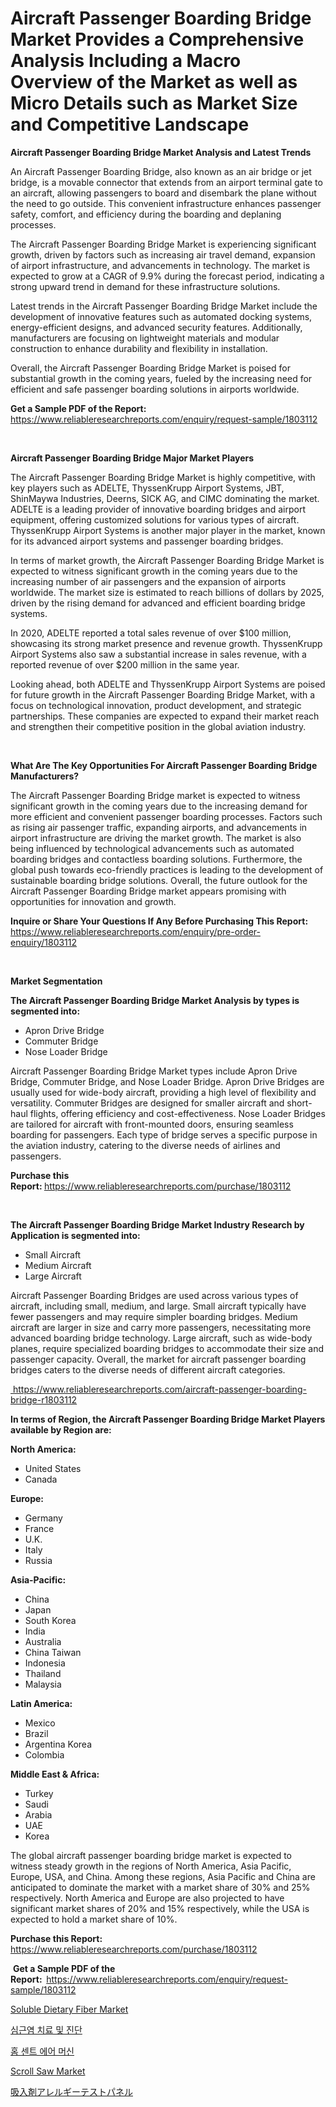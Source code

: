 <p><h1>Aircraft Passenger Boarding Bridge Market Provides a Comprehensive Analysis Including a Macro Overview of the Market as well as Micro Details such as Market Size and Competitive Landscape</h1></p><p><strong>Aircraft Passenger Boarding Bridge Market Analysis and Latest Trends</strong></p>
<p><p>An Aircraft Passenger Boarding Bridge, also known as an air bridge or jet bridge, is a movable connector that extends from an airport terminal gate to an aircraft, allowing passengers to board and disembark the plane without the need to go outside. This convenient infrastructure enhances passenger safety, comfort, and efficiency during the boarding and deplaning processes.</p><p>The Aircraft Passenger Boarding Bridge Market is experiencing significant growth, driven by factors such as increasing air travel demand, expansion of airport infrastructure, and advancements in technology. The market is expected to grow at a CAGR of 9.9% during the forecast period, indicating a strong upward trend in demand for these infrastructure solutions.</p><p>Latest trends in the Aircraft Passenger Boarding Bridge Market include the development of innovative features such as automated docking systems, energy-efficient designs, and advanced security features. Additionally, manufacturers are focusing on lightweight materials and modular construction to enhance durability and flexibility in installation.</p><p>Overall, the Aircraft Passenger Boarding Bridge Market is poised for substantial growth in the coming years, fueled by the increasing need for efficient and safe passenger boarding solutions in airports worldwide.</p></p>
<p><strong>Get a Sample PDF of the Report:&nbsp;</strong> <a href="https://www.reliableresearchreports.com/enquiry/request-sample/1803112">https://www.reliableresearchreports.com/enquiry/request-sample/1803112</a></p>
<p>&nbsp;</p>
<p><strong>Aircraft Passenger Boarding Bridge Major Market Players</strong></p>
<p><p>The Aircraft Passenger Boarding Bridge Market is highly competitive, with key players such as ADELTE, ThyssenKrupp Airport Systems, JBT, ShinMaywa Industries, Deerns, SICK AG, and CIMC dominating the market. ADELTE is a leading provider of innovative boarding bridges and airport equipment, offering customized solutions for various types of aircraft. ThyssenKrupp Airport Systems is another major player in the market, known for its advanced airport systems and passenger boarding bridges.</p><p>In terms of market growth, the Aircraft Passenger Boarding Bridge Market is expected to witness significant growth in the coming years due to the increasing number of air passengers and the expansion of airports worldwide. The market size is estimated to reach billions of dollars by 2025, driven by the rising demand for advanced and efficient boarding bridge systems.</p><p>In 2020, ADELTE reported a total sales revenue of over $100 million, showcasing its strong market presence and revenue growth. ThyssenKrupp Airport Systems also saw a substantial increase in sales revenue, with a reported revenue of over $200 million in the same year.</p><p>Looking ahead, both ADELTE and ThyssenKrupp Airport Systems are poised for future growth in the Aircraft Passenger Boarding Bridge Market, with a focus on technological innovation, product development, and strategic partnerships. These companies are expected to expand their market reach and strengthen their competitive position in the global aviation industry.</p></p>
<p>&nbsp;</p>
<p><strong>What Are The Key Opportunities For Aircraft Passenger Boarding Bridge Manufacturers?</strong></p>
<p><p>The Aircraft Passenger Boarding Bridge market is expected to witness significant growth in the coming years due to the increasing demand for more efficient and convenient passenger boarding processes. Factors such as rising air passenger traffic, expanding airports, and advancements in airport infrastructure are driving the market growth. The market is also being influenced by technological advancements such as automated boarding bridges and contactless boarding solutions. Furthermore, the global push towards eco-friendly practices is leading to the development of sustainable boarding bridge solutions. Overall, the future outlook for the Aircraft Passenger Boarding Bridge market appears promising with opportunities for innovation and growth.</p></p>
<p><strong>Inquire or Share Your Questions If Any Before Purchasing This Report:</strong> <a href="https://www.reliableresearchreports.com/enquiry/pre-order-enquiry/1803112">https://www.reliableresearchreports.com/enquiry/pre-order-enquiry/1803112</a></p>
<p>&nbsp;</p>
<p><strong>Market Segmentation</strong></p>
<p><strong>The Aircraft Passenger Boarding Bridge Market Analysis by types is segmented into:</strong></p>
<p><ul><li>Apron Drive Bridge</li><li>Commuter Bridge</li><li>Nose Loader Bridge</li></ul></p>
<p><p>Aircraft Passenger Boarding Bridge Market types include Apron Drive Bridge, Commuter Bridge, and Nose Loader Bridge. Apron Drive Bridges are usually used for wide-body aircraft, providing a high level of flexibility and versatility. Commuter Bridges are designed for smaller aircraft and short-haul flights, offering efficiency and cost-effectiveness. Nose Loader Bridges are tailored for aircraft with front-mounted doors, ensuring seamless boarding for passengers. Each type of bridge serves a specific purpose in the aviation industry, catering to the diverse needs of airlines and passengers.</p></p>
<p><strong>Purchase this Report:&nbsp;</strong><a href="https://www.reliableresearchreports.com/purchase/1803112">https://www.reliableresearchreports.com/purchase/1803112</a></p>
<p>&nbsp;</p>
<p><strong>The Aircraft Passenger Boarding Bridge Market Industry Research by Application is segmented into:</strong></p>
<p><ul><li>Small Aircraft</li><li>Medium Aircraft</li><li>Large Aircraft</li></ul></p>
<p><p>Aircraft Passenger Boarding Bridges are used across various types of aircraft, including small, medium, and large. Small aircraft typically have fewer passengers and may require simpler boarding bridges. Medium aircraft are larger in size and carry more passengers, necessitating more advanced boarding bridge technology. Large aircraft, such as wide-body planes, require specialized boarding bridges to accommodate their size and passenger capacity. Overall, the market for aircraft passenger boarding bridges caters to the diverse needs of different aircraft categories.</p></p>
<p><a href="https://www.reliableresearchreports.com/aircraft-passenger-boarding-bridge-r1803112">&nbsp;https://www.reliableresearchreports.com/aircraft-passenger-boarding-bridge-r1803112</a></p>
<p><strong>In terms of Region, the Aircraft Passenger Boarding Bridge Market Players available by Region are:</strong></p>
<p>
    <p> <strong> North America: </strong>
        <ul>
            <li>United States</li>
            <li>Canada</li>
        </ul>
        </p> 
    <p> <strong> Europe: </strong>
        <ul>
            <li>Germany</li>
            <li>France</li>
            <li>U.K.</li>
            <li>Italy</li>
            <li>Russia</li>
        </ul>
        </p> 
    <p> <strong> Asia-Pacific: </strong>
        <ul>
            <li>China</li>
            <li>Japan</li>
            <li>South Korea</li>
            <li>India</li>
            <li>Australia</li>
            <li>China Taiwan</li>
            <li>Indonesia</li>
            <li>Thailand</li>
            <li>Malaysia</li>
        </ul>
        </p> 
    <p> <strong> Latin America: </strong>
        <ul>
            <li>Mexico</li>
            <li>Brazil</li>
            <li>Argentina Korea</li>
            <li>Colombia</li>
        </ul>
        </p> 
    <p> <strong> Middle East & Africa: </strong>
        <ul>
            <li>Turkey</li>
            <li>Saudi</li>
            <li>Arabia</li>
            <li>UAE</li>
            <li>Korea</li>
        </ul>
    </p>
    </p>
<p><p>The global aircraft passenger boarding bridge market is expected to witness steady growth in the regions of North America, Asia Pacific, Europe, USA, and China. Among these regions, Asia Pacific and China are anticipated to dominate the market with a market share of 30% and 25% respectively. North America and Europe are also projected to have significant market shares of 20% and 15% respectively, while the USA is expected to hold a market share of 10%.</p></p>
<p><strong>Purchase this Report: </strong><a href="https://www.reliableresearchreports.com/purchase/1803112">https://www.reliableresearchreports.com/purchase/1803112</a></p>
<p>&nbsp;<strong>Get a Sample PDF of the Report:&nbsp;&nbsp;</strong><a href="https://www.reliableresearchreports.com/enquiry/request-sample/1803112">https://www.reliableresearchreports.com/enquiry/request-sample/1803112</a></p>
<p><strong></strong></p>
<p><p><a href="https://github.com/jahid123ahm/Market-Research-Report-List-1/blob/main/soluble-dietary-fiber-market.md">Soluble Dietary Fiber Market</a></p><p><a href="https://github.com/lkwggful07722/Market-Research-Report-List-2/blob/main/8490392113627.md">심근염 치료 및 진단</a></p><p><a href="https://github.com/ZacharyScthmitt4465/Market-Research-Report-List-2/blob/main/3686387113628.md">홈 센트 에어 머신</a></p><p><a href="https://github.com/ajohirul8010/Market-Research-Report-List-1/blob/main/scroll-saw-market.md">Scroll Saw Market</a></p><p><a href="https://github.com/KaliMetz2023/Market-Research-Report-List-1/blob/main/1791034121664.md">吸入剤アレルギーテストパネル</a></p></p>